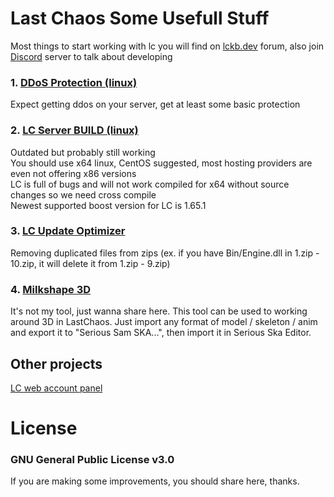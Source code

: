 # Last Chaos Some Usefull Stuff
Most things to start working with lc you will find on [lckb.dev](https://lckb.dev/forum/) forum, also join [Discord](https://discord.gg/sC2qgjHqjt) server to talk about developing  

### 1. [DDoS Protection (linux)](ddos_protection_linux.txt)
Expect getting ddos on your server, get at least some basic protection  

### 2. [LC Server BUILD (linux)](lcserver_build_linux.txt)
Outdated but probably still working  
You should use x64 linux, CentOS suggested, most hosting providers are even not offering x86 versions  
LC is full of bugs and will not work compiled for x64 without source changes so we need cross compile  
Newest supported boost version for LC is 1.65.1  

### 3. [LC Update Optimizer](update_optimizer.php)
Removing duplicated files from zips (ex. if you have Bin/Engine.dll in 1.zip - 10.zip, it will delete it from 1.zip - 9.zip)  

### 4. [Milkshape 3D](http://www.milkshape3d.com/ms3d/download.html)
It's not my tool, just wanna share here. This tool can be used to working around 3D in LastChaos.
Just import any format of model / skeleton / anim and export it to "Serious Sam SKA...", then import it in Serious Ska Editor.

## Other projects
[LC web account panel](https://github.com/Karmel0x/simple-web-account-panel)

# License
### GNU General Public License v3.0
If you are making some improvements, you should share here, thanks.  
